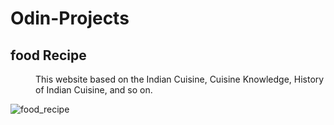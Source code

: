 <h1>Odin-Projects</h1>

<dl>
 <dt><h2>food Recipe</h2></dt>
    <dd>This website based on the Indian Cuisine, Cuisine Knowledge, History of Indian Cuisine, and so on.</dd>
</dl>

![food_recipe](https://user-images.githubusercontent.com/66455423/171469329-97e26f14-2d73-485f-81fe-237b87a021f8.png)

